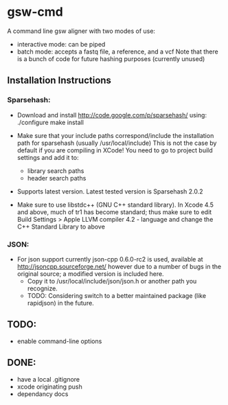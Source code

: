 gsw-cmd
========

A command line gsw aligner with two modes of use:
- interactive mode: can be piped
- batch mode: accepts a fastq file, a reference, and a vcf
Note that there is a bunch of code for future hashing purposes (currently unused)

Installation Instructions
-------------------------

### Sparsehash:

* Download and install http://code.google.com/p/sparsehash/  using:
    ./configure
    make install

* Make sure that your include paths correspond/include the installation path for sparsehash (usually /usr/local/include)
    This is not the case by default if you are compiling in XCode! You need to go to project build settings and add it to:
    - library search paths
    - header search paths

* Supports latest version. Latest tested version is Sparsehash 2.0.2

* Make sure to use libstdc++ (GNU C++ standard library). In Xcode 4.5 and above, much of tr1 has become standard; thus make sure to edit Build Settings > Apple LLVM compiler 4.2 - language and change the C++ Standard Library to above


### JSON:

* For json support currently json-cpp 0.6.0-rc2 is used, available at http://jsoncpp.sourceforge.net/
    however due to a number of bugs in the original source; a modified version is included here.
    - Copy it to /usr/local/include/json/json.h  or another path you recognize.
    - TODO: Considering switch to a better maintained package (like rapidjson) in the future.

TODO:
-----

* enable command-line options

DONE:
-----

+ have a local .gitignore
+ xcode originating push
+ dependancy docs